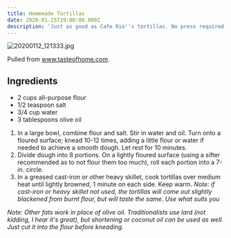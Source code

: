 ```yaml
---
title: Homemade Tortillas
date: 2020-01-25T19:00:00.000Z
description: 'Just as good as Cafe Rio''s tortillas. No press required. '
---
```


![20200112_121333.jpg](20200112_121333.jpg)

Pulled from www.tasteofhome.com.



## Ingredients

* 2 cups all-purpose flour
* 1/2 teaspoon salt
* 3/4 cup water
* 3 tablespoons olive oil



1. In a large bowl, combine flour and salt. Stir in water and oil. Turn onto a floured surface; knead 10-12 times, adding a little flour or water if needed to achieve a smooth dough. Let rest for 10 minutes.
2. Divide dough into 8 portions. On a lightly floured surface (using a sifter recommended as to not flour them too much), roll each portion into a 7-in. circle.
3. In a greased cast-iron or other heavy skillet, cook tortillas over medium heat until lightly browned, 1 minute on each side. Keep warm.
 _Note: if cast-iron or heavy skillet not used, the tortillas will come out slightly blackened from burnt flour, but will taste the same. Use what suits you_



_Note: Other fats work in place of olive oil. Traditionalists use lard (not kidding, I hear it's great), but shortening or coconut oil can be used as well. Just cut it into the flour before kneading._
